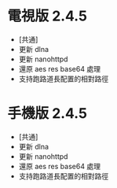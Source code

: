 # 電視版 2.4.5

* [共通]
* 更新 dlna
* 更新 nanohttpd
* 還原 aes res base64 處理
* 支持跑路道長配置的相對路徑

# 手機版 2.4.5

* [共通]
* 更新 dlna
* 更新 nanohttpd
* 還原 aes res base64 處理
* 支持跑路道長配置的相對路徑
